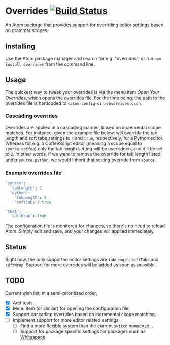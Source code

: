 # Overrides [![Build Status](https://travis-ci.org/thomasjo/atom-overrides.svg?branch=master)](https://travis-ci.org/thomasjo/atom-overrides)
An Atom package that provides support for overriding editor settings based on
grammar scopes.

## Installing
Use the Atom package manager and search for e.g. "overrides", or run
`apm install overrides` from the command line.

## Usage
The quickest way to tweak your overrides is via the menu item _Open Your
Overrides_, which opens the overrides file. For the time being, the path to the
overrides file is hardcoded to `<atom-config-dir>/overrides.cson`.

### Cascading overrides
Overrides are applied in a cascading manner, based on incremental scope matches.
For instance, given the example file below, will override the tab length and
soft tabs settings to `4` and `true`, respectively, for a Python editor. Whereas
for e.g. a CoffeeScript editor (meaning a scope equal to `source.coffee`) only
the tab length setting will be overridden, and it'll be set to `2`.
In other words, if we were to remove the override for tab length listed under
`source.python`, we would inherit that setting override from `source`.

### Example overrides file
```coffeescript
'source':
  'tabLength': 2
  'python':
    'tabLength': 4
    'softTabs': true

'text':
  'softWrap': true
```

The configuration file is monitored for changes, so there's no need to reload
Atom. Simply edit and save, and your changes will applied immediately.

## Status
Right now, the only supported editor settings are `tabLength`, `softTabs` and
`softWrap`. Support for more overrides will be added as soon as possible.

## TODO
Current wish list, in a semi-prioritized order;

- [x] Add tests.
- [x] Menu item (or similar) for opening the configuration file.
- [x] Support cascading overrides based on incremental scope matching.
- [ ] Implement support for more editor related settings.
  - [ ] Find a more flexible system than the current `switch` nonsense...
  - [ ] Support for package specific settings for packages such as
    [Whitespace](https://github.com/atom/whitespace)
